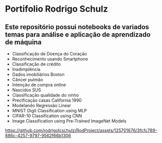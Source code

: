# Portifolio Rodrigo Schulz
## Este repositório possui notebooks de variados temas para análise e aplicação de aprendizado de máquina
- Classificação de Doença do Coração
- Reconhecimento usando Smartphone
- Classificação de crédito
- Inadimplência
- Dados imobiliários Boston
- Câncer pulmão
- Intenção de compra online
- Nascidos SUS
- Classificação qualidade do vinho
- Precificação casas California 1990
- Modelando Regressão Linear
- MNIST Digit Classification using MLP
- CIFAR-10 Classification using CNN
- Image Classification using Pre-Trained ImageNet Models

https://github.com/rodrigolcschulz/RodProject/assets/125701676/3fcfc789-886c-4257-9797-9562f66b1306

